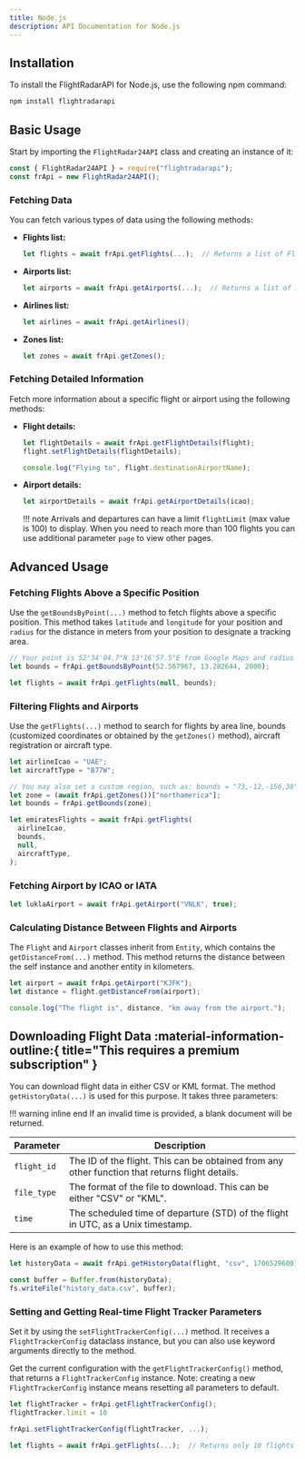 ```yaml
---
title: Node.js
description: API Documentation for Node.js
---
```


## Installation

To install the FlightRadarAPI for Node.js, use the following npm command:

```bash
npm install flightradarapi
```

## Basic Usage

Start by importing the `FlightRadar24API` class and creating an instance of it:

```javascript
const { FlightRadar24API } = require("flightradarapi");
const frApi = new FlightRadar24API();
```

### Fetching Data

You can fetch various types of data using the following methods:

- **Flights list:**

    ```javascript
    let flights = await frApi.getFlights(...);  // Returns a list of Flight objects
    ```

- **Airports list:**

    ```javascript
    let airports = await frApi.getAirports(...);  // Returns a list of Airport objects
    ```

- **Airlines list:**

    ```javascript
    let airlines = await frApi.getAirlines();
    ```

- **Zones list:**

    ```javascript
    let zones = await frApi.getZones();
    ```

### Fetching Detailed Information

Fetch more information about a specific flight or airport using the following methods:

- **Flight details:**

    ```javascript
    let flightDetails = await frApi.getFlightDetails(flight);
    flight.setFlightDetails(flightDetails);

    console.log("Flying to", flight.destinationAirportName);
    ```

- **Airport details:**

    ```javascript
    let airportDetails = await frApi.getAirportDetails(icao);
    ```

    !!! note
        Arrivals and departures can have a limit `flightLimit` (max value is 100) to display. When you need to reach more than 100 flights you can use additional parameter `page` to view other pages.

## Advanced Usage

### Fetching Flights Above a Specific Position

Use the `getBoundsByPoint(...)` method to fetch flights above a specific position. This method takes `latitude` and `longitude` for your position and `radius` for the distance in meters from your position to designate a tracking area.

```javascript
// Your point is 52°34'04.7"N 13°16'57.5"E from Google Maps and radius 2km
let bounds = frApi.getBoundsByPoint(52.567967, 13.282644, 2000);

let flights = await frApi.getFlights(null, bounds);
```

### Filtering Flights and Airports

Use the `getFlights(...)` method to search for flights by area line, bounds (customized coordinates or obtained by the `getZones()` method), aircraft registration or aircraft type.

```javascript
let airlineIcao = "UAE";
let aircraftType = "B77W";

// You may also set a custom region, such as: bounds = "73,-12,-156,38"
let zone = (await frApi.getZones())["northamerica"];
let bounds = frApi.getBounds(zone);

let emiratesFlights = await frApi.getFlights(
  airlineIcao,
  bounds,
  null,
  aircraftType,
);
```

### Fetching Airport by ICAO or IATA

```javascript
let luklaAirport = await frApi.getAirport("VNLK", true);
```

### Calculating Distance Between Flights and Airports

The `Flight` and `Airport` classes inherit from `Entity`, which contains the `getDistanceFrom(...)` method. This method returns the distance between the self instance and another entity in kilometers.

```javascript
let airport = await frApi.getAirport("KJFK");
let distance = flight.getDistanceFrom(airport);

console.log("The flight is", distance, "km away from the airport.");
```

## Downloading Flight Data :material-information-outline:{ title="This requires a premium subscription" }

You can download flight data in either CSV or KML format. The method `getHistoryData(...)` is used for this purpose. It takes three parameters:

!!! warning inline end
    If an invalid time is provided, a blank document will be returned. 

| Parameter  | Description |
| ------------- | ------------- |
| `flight_id`  | The ID of the flight. This can be obtained from any other function that returns flight details.  |
| `file_type`  | The format of the file to download. This can be either "CSV" or "KML".  |
| `time`  | The scheduled time of departure (STD) of the flight in UTC, as a Unix timestamp. |

Here is an example of how to use this method:

```javascript
let historyData = await frApi.getHistoryData(flight, "csv", 1706529600);

const buffer = Buffer.from(historyData);
fs.writeFile("history_data.csv", buffer);
```

### Setting and Getting Real-time Flight Tracker Parameters

Set it by using the `setFlightTrackerConfig(...)` method. It receives a `FlightTrackerConfig` dataclass instance, but you can also use keyword arguments directly to the method.

Get the current configuration with the `getFlightTrackerConfig()` method, that returns a `FlightTrackerConfig` instance. Note: creating a new `FlightTrackerConfig` instance means resetting all parameters to default.

```javascript
let flightTracker = frApi.getFlightTrackerConfig();
flightTracker.limit = 10

frApi.setFlightTrackerConfig(flightTracker, ...);

let flights = await frApi.getFlights(...);  // Returns only 10 flights
```
